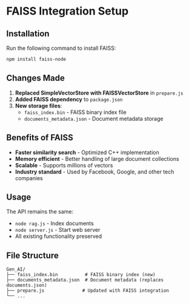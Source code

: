 # FAISS Integration Setup

## Installation

Run the following command to install FAISS:

```bash
npm install faiss-node
```

## Changes Made

1. **Replaced SimpleVectorStore with FAISSVectorStore** in `prepare.js`
2. **Added FAISS dependency** to `package.json`
3. **New storage files**:
   - `faiss_index.bin` - FAISS binary index file
   - `documents_metadata.json` - Document metadata storage

## Benefits of FAISS

- **Faster similarity search** - Optimized C++ implementation
- **Memory efficient** - Better handling of large document collections
- **Scalable** - Supports millions of vectors
- **Industry standard** - Used by Facebook, Google, and other tech companies

## Usage

The API remains the same:
- `node rag.js` - Index documents
- `node server.js` - Start web server
- All existing functionality preserved

## File Structure

```
Gen_AI/
├── faiss_index.bin          # FAISS binary index (new)
├── documents_metadata.json  # Document metadata (replaces documents.json)
├── prepare.js              # Updated with FAISS integration
└── ...
```